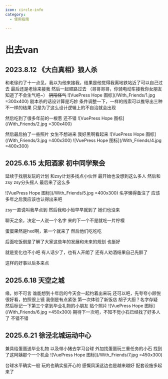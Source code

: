 ```yaml
---
icon: circle-info
category:
  - 使用指南

---
```


# 出去van

## 2023.8.12 《大白真相》狼人杀

和老徐约了十一点见，我以为他来接我，结果是他觉得我离地铁站近了可以自己过去
最后还是老徐来接我
然后一起顺路过去
（哥哥哥哥，你骑电动车接我你女朋友知道了不会生气吧~）
                ~~阴阳怪气~~
![VuePress Hope 图标](/With_Friends/1.jpg  =300x400)
剧本杀的话设计算是巧妙
条件调整一下，一样的线索可以推导出三种不一样的结果
只是为了这么设计逻辑上的不自洽就会出现

然后吃到了很多年前的一根葱
还不错
![VuePress Hope 图标](/With_Friends/2.jpg  =300x400)

然后最后拍了一些照片
女生不想进来
我好黑啊看起来
![VuePress Hope 图标](/With_Friends/3.jpg  =400x300)
![VuePress Hope 图标](/With_Friends/4.jpg  =400x300)

## 2025.6.15 太阳酒家 初中同学聚会
延续于找朋友玩的计划
和zsy计划多找点小伙伴 最开始也没想到这么多人
然后和zsy zsy分头摇人
最后来了这么多

![VuePress Hope 图标](/With_Friends/5.jpg  =400x300)
名字懒得备注了
应该多年之后我应该也认得出来吧

zsy一直说叫我早点到
然后我和小恒早早就到了
她们也没来

聊天之余，决定一人说一个名字
来的下一个不是就吃一片柠檬

蛋蛋果然是hxd啊，第一个就来了
然后他们吃吃吃

后面吃饭倒是了解了大家这些年的发展和未来的规划
也挺好

就是变化也不小吧
有人话少了，也有人开朗了
还有人劝酒结果自己先醉了

这样的好事以后多来点
## 2025.6.18  天空之城
缘，妙不可言
谁能想到十年后的今天会一起约着出来玩
还可以吧，先夸夸小顾悦很好看，拍照很上镜
我倒是有点紧张
第一次体验了新饭店 胡子大厨？名字存疑
然后标记一下第三个拿到毕业礼物的小朋友
贴个照片
![VuePress Hope 图标](/With_Friends/6.jpg  =450x300)
期待下一次吧，不知不觉小石已经找了好多人了
不错不错

## 2025.6.21 徐泾北城运动中心
兼具给蛋蛋送毕业礼物
以及带小猪去学习台球
外加找蛋蛋玩三重任务的小石
找到了这阿姨那个一个机会
![VuePress Hope 图标](/With_Friends/7.jpg  =450x300)

台球水平确实一般
玩的也确实挺开心的
感慨凤溪这边也是越来越好
配套设施多起来了